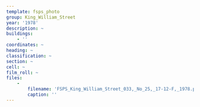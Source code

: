 ```yaml
---
template: fsps_photo
group: King_William_Street
year: '1978'
description: ~
buildings:
    - ''
coordinates: ~
heading: ~
classification: ~
section: ~
cell: ~
film_roll: ~
files:
    -
        filename: 'FSPS_King_William_Street_033,_No_25,_17-12-F,_1978.png'
        caption: ''
---
```

